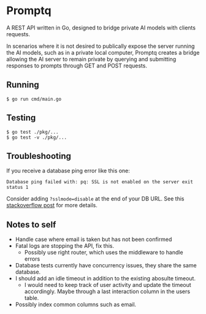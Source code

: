 # Promptq

A REST API written in Go, designed to bridge private AI models with clients requests.

In scenarios where it is not desired to publically expose the server running the AI models, such as in a private local computer, Promptq creates a bridge allowing the AI server to remain private by querying and submitting responses to prompts through GET and POST requests.

## Running
```
$ go run cmd/main.go
```

## Testing
```
$ go test ./pkg/...
$ go test -v ./pkg/...
```

## Troubleshooting

If you receive a database ping error like this one:
```
Database ping failed with: pq: SSL is not enabled on the server exit status 1
```

Consider adding `?sslmode=disable` at the end of your DB URL.
See this [stackoverflow post](https://stackoverflow.com/questions/21959148/ssl-is-not-enabled-on-the-server) for more details.

## Notes to self
* Handle case where email is taken but has not been confirmed
* Fatal logs are stopping the API, fix this.
    * Possibly use right router, which uses the middleware to handle errors
* Database tests currently have concurrency issues, they share the same database.
* I should add an idle timeout in addition to the existing abosulte timeout.
    * I would need to keep track of user activity and update the timeout accordingly. Maybe through a last interaction column in the users table.
* Possibly index common columns such as email.